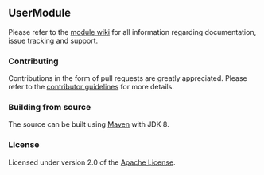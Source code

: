 ## UserModule
Please refer to the [module wiki][] for all information regarding documentation, issue tracking and support.

### Contributing
Contributions in the form of pull requests are greatly appreciated.  Please refer to the [contributor guidelines][] for more details. 

### Building from source
The source can be built using [Maven][] with JDK 8.

### License
Licensed under version 2.0 of the [Apache License][].

[module wiki]: https://foreach.atlassian.net/wiki/display/AX/UserModule
[contributor guidelines]: https://foreach.atlassian.net/wiki/display/AX/Contributor+guidelines
[Maven]: http://maven.apache.org
[Apache License]: http://www.apache.org/licenses/LICENSE-2.0